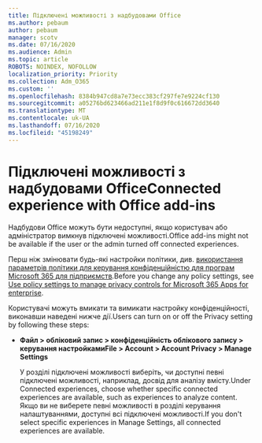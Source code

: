 ```yaml
---
title: Підключені можливості з надбудовами Office
ms.author: pebaum
author: pebaum
manager: scotv
ms.date: 07/16/2020
ms.audience: Admin
ms.topic: article
ROBOTS: NOINDEX, NOFOLLOW
localization_priority: Priority
ms.collection: Adm_O365
ms.custom: ''
ms.openlocfilehash: 8384b947cd8a7e73ecc383cf297fe7e9224cf130
ms.sourcegitcommit: a05276bd623466ad211e1f8d9f0c616672dd3640
ms.translationtype: MT
ms.contentlocale: uk-UA
ms.lasthandoff: 07/16/2020
ms.locfileid: "45198249"
---
```

# <a name="connected-experience-with-office-add-ins"></a><span data-ttu-id="8fbb5-102">Підключені можливості з надбудовами Office</span><span class="sxs-lookup"><span data-stu-id="8fbb5-102">Connected experience with Office add-ins</span></span>

<span data-ttu-id="8fbb5-103">Надбудови Office можуть бути недоступні, якщо користувач або адміністратор вимкнув підключені можливості.</span><span class="sxs-lookup"><span data-stu-id="8fbb5-103">Office add-ins might not be available if the user or the admin turned off connected experiences.</span></span>

<span data-ttu-id="8fbb5-104">Перш ніж змінювати будь-які настройки політики, див. [використання параметрів політики для керування конфіденційністю для програм Microsoft 365 для підприємств](https://docs.microsoft.com/deployoffice/privacy/manage-privacy-controls).</span><span class="sxs-lookup"><span data-stu-id="8fbb5-104">Before you change any policy settings, see [Use policy settings to manage privacy controls for Microsoft 365 Apps for enterprise](https://docs.microsoft.com/deployoffice/privacy/manage-privacy-controls).</span></span>

<span data-ttu-id="8fbb5-105">Користувачі можуть вмикати та вимикати настройку конфіденційності, виконавши наведені нижче дії.</span><span class="sxs-lookup"><span data-stu-id="8fbb5-105">Users can turn on or off the Privacy setting by following these steps:</span></span>

- <span data-ttu-id="8fbb5-106">**Файл > обліковий запис > конфіденційність облікового запису > керування настройками**</span><span class="sxs-lookup"><span data-stu-id="8fbb5-106">**File > Account > Account Privacy > Manage Settings**</span></span> 

    <span data-ttu-id="8fbb5-107">У розділі підключені можливості виберіть, чи доступні певні підключені можливості, наприклад, досвід для аналізу вмісту.</span><span class="sxs-lookup"><span data-stu-id="8fbb5-107">Under Connected experiences, choose whether specific connected experiences are available, such as experiences to analyze content.</span></span> <span data-ttu-id="8fbb5-108">Якщо ви не виберете певні можливості в розділі керування налаштуваннями, доступні всі підключені можливості.</span><span class="sxs-lookup"><span data-stu-id="8fbb5-108">If you don't select specific experiences in Manage Settings, all connected experiences are available.</span></span>
